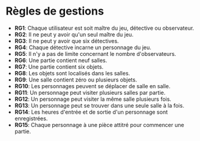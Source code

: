 # Règles de gestions 

- **RG1**: Chaque utilisateur est soit maître du jeu, détective ou observateur.
- **RG2**: Il ne peut y avoir qu'un seul maître du jeu.
- **RG3**: Il ne peut y avoir que six détectives.
- **RG4**: Chaque détective incarne un personnage du jeu. 
- **RG5**: Il n'y a pas de limite concernant le nombre d'observateurs. 
- **RG6**: Une partie contient neuf salles.
- **RG7**: Une partie contient six objets.
- **RG8**: Les objets sont localisés dans les salles.  
- **RG9**: Une salle contient zéro ou plusieurs objets.
- **RG10**: Les personnages peuvent se déplacer de salle en salle.
- **RG11**: Un personnage peut visiter plusieurs salles par partie.
- **RG12**: Un personnage peut visiter la même salle plusieurs fois.
- **RG13**: Un personnage peut se trouver dans une seule salle à la fois.
- **RG14**: Les heures d'entrée et de sortie d'un personnage sont enregistrées.
- **RG15**: Chaque personnage à une pièce attitré pour commencer une partie.  
